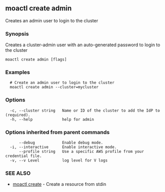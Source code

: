 ## moactl create admin

Creates an admin user to login to the cluster

### Synopsis

Creates a cluster-admin user with an auto-generated password to login to the cluster

```
moactl create admin [flags]
```

### Examples

```
  # Create an admin user to login to the cluster
  moactl create admin --cluster=mycluster
```

### Options

```
  -c, --cluster string   Name or ID of the cluster to add the IdP to (required).
  -h, --help             help for admin
```

### Options inherited from parent commands

```
      --debug            Enable debug mode.
  -i, --interactive      Enable interactive mode.
      --profile string   Use a specific AWS profile from your credential file.
  -v, --v Level          log level for V logs
```

### SEE ALSO

* [moactl create](moactl_create.md)	 - Create a resource from stdin

